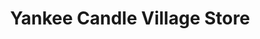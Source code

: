 ---
title: "Yankee Candle Village Store"
url: /south-deerfield/yankee-candle-village-store/
shop: Kerzen
---